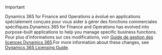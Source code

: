 > [!IMPORTANT]
> <span data-ttu-id="39755-101">Dynamics 365 for Finance and Operations a évolué en applications spécialement conçues pour vous aider à gérer des fonctions commerciales spécifiques.</span><span class="sxs-lookup"><span data-stu-id="39755-101">Dynamics 365 for Finance and Operations has evolved into purpose-built applications to help you manage specific business functions.</span></span> <span data-ttu-id="39755-102">Pour plus d'informations sur ces modifications, voir [Guide de gestion des licences Dynamics 365](https://go.microsoft.com/fwlink/?LinkId=866544).</span><span class="sxs-lookup"><span data-stu-id="39755-102">For more information about these changes, see [Dynamics 365 Licensing Guide](https://go.microsoft.com/fwlink/?LinkId=866544).</span></span>
 
